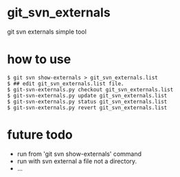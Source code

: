 # git_svn_externals
git svn externals simple tool


# how to use

    $ git svn show-externals > git_svn_externals.list
    $ ## edit git_svn_externals.list file.
    $ git-svn-externals.py checkout git_svn_externals.list
    $ git-svn-externals.py update git_svn_externals.list
    $ git-svn-externals.py status git_svn_externals.list
    $ git-svn-externals.py revert git_svn_externals.list


# future todo
  * run from 'git svn show-externals' command
  * run with svn external a file not a directory.
  * ...
